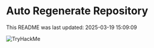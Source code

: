 # Auto Regenerate Repository

This README was last updated: 2025-03-19 15:09:09

 ![TryHackMe](https://tryhackme.com/badge/533634)